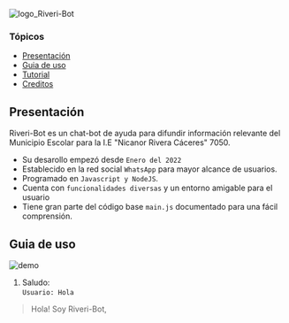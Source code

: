 ![logo_Riveri-Bot](https://i.postimg.cc/bN5fhhwg/Riveri-Bot.png)
### Tópicos
- [Presentación](#Presentación)
- [Guia de uso](#)
- [Tutorial]()
- [Creditos](#Agradecimientos)
## Presentación
Riveri-Bot es un chat-bot de ayuda para difundir información relevante del Municipio Escolar para la I.E "Nicanor Rivera Cáceres" 7050.
- Su desarollo empezó desde `Enero del 2022`
- Establecido en la red social `WhatsApp` para mayor alcance de usuarios.
- Programado en `Javascript y NodeJS`. 
- Cuenta con `funcionalidades diversas` y un entorno amigable para el usuario
- Tiene gran parte del código base ```main.js``` documentado para una fácil comprensión.
## Guia de uso
![demo](http://g.recordit.co/If3BrIGdtD.gif)
1. Saludo:\
`Usuario: Hola`
> Hola! Soy Riveri-Bot, 
